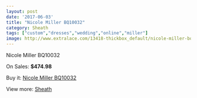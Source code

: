 ```yaml
---
layout: post
date: '2017-06-03'
title: "Nicole Miller BQ10032"
category: Sheath
tags: ["custom","dresses","wedding","online","miller"]
image: http://www.extralace.com/13418-thickbox_default/nicole-miller-bq10032.jpg
---
```

Nicole Miller BQ10032

On Sales: **$474.98**
<a href="https://www.extralace.com/sheath/6336-nicole-miller-bq10032.html"><amp-img layout="responsive" width="600" height="600" src="//www.extralace.com/13418-thickbox_default/nicole-miller-bq10032.jpg" alt="Nicole Miller BQ10032 0" /></a>
<a href="https://www.extralace.com/sheath/6336-nicole-miller-bq10032.html"><amp-img layout="responsive" width="600" height="600" src="//www.extralace.com/13419-thickbox_default/nicole-miller-bq10032.jpg" alt="Nicole Miller BQ10032 1" /></a>

Buy it: [Nicole Miller BQ10032](https://www.extralace.com/sheath/6336-nicole-miller-bq10032.html "Nicole Miller BQ10032")

View more: [Sheath](https://www.extralace.com/7-sheath "Sheath")